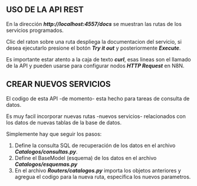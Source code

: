 ## USO DE LA API REST

En la dirección ***http://localhost:4557/docs*** se muestran las rutas de los servicios programados. 

Clic del raton sobre una ruta despliega la documentacion del servicio, si desea ejecutarlo presione el botón ***Try it out*** y posteriormente ***Execute***.

Es importante estar atento a la caja de texto ***curl***, esas lineas son el llamado de la API y pueden usarse para configurar nodos ***HTTP Request*** en N8N.

## CREAR NUEVOS SERVICIOS

El codigo de esta API -de momento- esta hecho para tareas de consulta de datos. 

Es muy facil incorporar nuevas rutas -nuevos servicios- relacionados con los datos de nuevas tablas de la base de datos.

Simplemente hay que seguir los pasos:

1. Define la consulta SQL de recuperación de los datos en el archivo ***Catalogos/consultas.py***.
2. Define el BaseModel (esquema) de los datos en el archivo ***Catalogos/esquemas.py***
3. En el archivo ***Routers/catalogos.py*** importa los objetos anteriores y agregua el codigo para la nueva ruta, especifica los nuevos parametros.  
